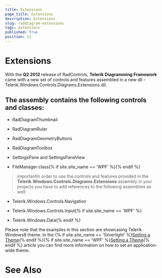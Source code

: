 ```yaml
---
title: Extensions
page_title: Extensions
description: Extensions
slug: raddiagram-extensions
tags: extensions
published: True
position: 12
---
```


# Extensions



With the __Q2 2012__ release of RadControls, __Telerik Diagramming Framework__ came with a new set of controls and features assembled in a new dll - Telerik.Windows.Controls.Diagrams.Extensions.dll.
	  

## The assembly contains the following controls and classes:

* RadDiagramThumbnail

* RadDiagramRuler

* RadDiagramGeometryButtons

* RadDiagramToolbox

* SettingsPane and SettingsPaneView
			

* FileManager class{% if site.site_name == 'WPF' %}{% endif %}

>importantIn order to use the controls and features provided in the __Telerik.Windows.Controls.Diagrams.Extensions__ assembly in your projects you have to add references to the following assemblies as well:
		  

* Telerik.Windows.Controls.Navigation

* Telerik.Windows.Controls.Input{% if site.site_name == 'WPF' %}

* Telerik.Windows.Data{% endif %}

Please note that the examples in this section are showcasing Telerik Windows8 theme. In the
		  {% if site.site_name == 'Silverlight' %}[Setting a Theme](http://www.telerik.com/help/silverlight/common-styling-apperance-setting-theme.html#Setting_Application-Wide_Built-In_Theme_in_the_Code-Behind){% endif %}{% if site.site_name == 'WPF' %}[Setting a Theme](http://www.telerik.com/help/wpf/common-styling-apperance-setting-theme-wpf.html#Setting_Application-Wide_Built-In_Theme_in_the_Code-Behind){% endif %}
		  article you can find more information on how to set an application-wide theme.
		

# See Also
